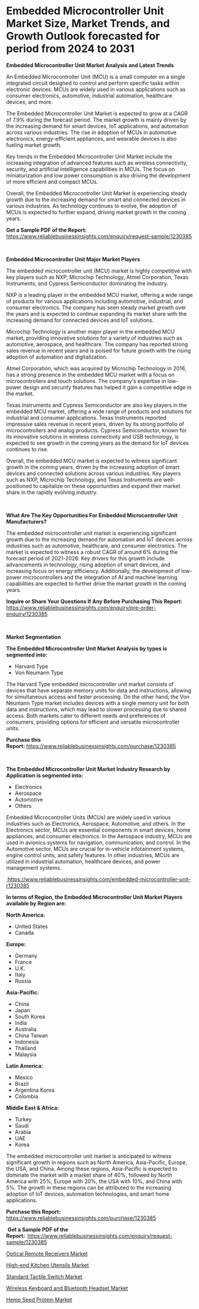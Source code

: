 <p><h1>Embedded Microcontroller Unit Market Size, Market Trends, and Growth Outlook forecasted for period from 2024 to 2031</h1></p><p><strong>Embedded Microcontroller Unit Market Analysis and Latest Trends</strong></p>
<p><p>An Embedded Microcontroller Unit (MCU) is a small computer on a single integrated circuit designed to control and perform specific tasks within electronic devices. MCUs are widely used in various applications such as consumer electronics, automotive, industrial automation, healthcare devices, and more.</p><p>The Embedded Microcontroller Unit Market is expected to grow at a CAGR of 7.9% during the forecast period. The market growth is mainly driven by the increasing demand for smart devices, IoT applications, and automation across various industries. The rise in adoption of MCUs in automotive electronics, energy-efficient appliances, and wearable devices is also fueling market growth.</p><p>Key trends in the Embedded Microcontroller Unit Market include the increasing integration of advanced features such as wireless connectivity, security, and artificial intelligence capabilities in MCUs. The focus on miniaturization and low power consumption is also driving the development of more efficient and compact MCUs.</p><p>Overall, the Embedded Microcontroller Unit Market is experiencing steady growth due to the increasing demand for smart and connected devices in various industries. As technology continues to evolve, the adoption of MCUs is expected to further expand, driving market growth in the coming years.</p></p>
<p><strong>Get a Sample PDF of the Report:&nbsp;</strong> <a href="https://www.reliablebusinessinsights.com/enquiry/request-sample/1230385">https://www.reliablebusinessinsights.com/enquiry/request-sample/1230385</a></p>
<p>&nbsp;</p>
<p><strong>Embedded Microcontroller Unit Major Market Players</strong></p>
<p><p>The embedded microcontroller unit (MCU) market is highly competitive with key players such as NXP, Microchip Technology, Atmel Corporation, Texas Instruments, and Cypress Semiconductor dominating the industry. </p><p>NXP is a leading player in the embedded MCU market, offering a wide range of products for various applications including automotive, industrial, and consumer electronics. The company has seen steady market growth over the years and is expected to continue expanding its market share with the increasing demand for connected devices and IoT solutions.</p><p>Microchip Technology is another major player in the embedded MCU market, providing innovative solutions for a variety of industries such as automotive, aerospace, and healthcare. The company has reported strong sales revenue in recent years and is poised for future growth with the rising adoption of automation and digitalization.</p><p>Atmel Corporation, which was acquired by Microchip Technology in 2016, has a strong presence in the embedded MCU market with a focus on microcontrollers and touch solutions. The company's expertise in low-power design and security features has helped it gain a competitive edge in the market.</p><p>Texas Instruments and Cypress Semiconductor are also key players in the embedded MCU market, offering a wide range of products and solutions for industrial and consumer applications. Texas Instruments reported impressive sales revenue in recent years, driven by its strong portfolio of microcontrollers and analog products. Cypress Semiconductor, known for its innovative solutions in wireless connectivity and USB technology, is expected to see growth in the coming years as the demand for IoT devices continues to rise.</p><p>Overall, the embedded MCU market is expected to witness significant growth in the coming years, driven by the increasing adoption of smart devices and connected solutions across various industries. Key players such as NXP, Microchip Technology, and Texas Instruments are well-positioned to capitalize on these opportunities and expand their market share in the rapidly evolving industry.</p></p>
<p>&nbsp;</p>
<p><strong>What Are The Key Opportunities For Embedded Microcontroller Unit Manufacturers?</strong></p>
<p><p>The embedded microcontroller unit market is experiencing significant growth due to the increasing demand for automation and IoT devices across industries such as automotive, healthcare, and consumer electronics. The market is expected to witness a robust CAGR of around 6% during the forecast period of 2021-2026. Key drivers for this growth include advancements in technology, rising adoption of smart devices, and increasing focus on energy efficiency. Additionally, the development of low-power microcontrollers and the integration of AI and machine learning capabilities are expected to further drive the market growth in the coming years.</p></p>
<p><strong>Inquire or Share Your Questions If Any Before Purchasing This Report:</strong> <a href="https://www.reliablebusinessinsights.com/enquiry/pre-order-enquiry/1230385">https://www.reliablebusinessinsights.com/enquiry/pre-order-enquiry/1230385</a></p>
<p>&nbsp;</p>
<p><strong>Market Segmentation</strong></p>
<p><strong>The Embedded Microcontroller Unit Market Analysis by types is segmented into:</strong></p>
<p><ul><li>Harvard Type</li><li>Von Neumann Type</li></ul></p>
<p><p>The Harvard Type embedded microcontroller unit market consists of devices that have separate memory units for data and instructions, allowing for simultaneous access and faster processing. On the other hand, the Von Neumann Type market includes devices with a single memory unit for both data and instructions, which may lead to slower processing due to shared access. Both markets cater to different needs and preferences of consumers, providing options for efficient and versatile microcontroller units.</p></p>
<p><strong>Purchase this Report:&nbsp;</strong><a href="https://www.reliablebusinessinsights.com/purchase/1230385">https://www.reliablebusinessinsights.com/purchase/1230385</a></p>
<p>&nbsp;</p>
<p><strong>The Embedded Microcontroller Unit Market Industry Research by Application is segmented into:</strong></p>
<p><ul><li>Electronics</li><li>Aerospace</li><li>Automotive</li><li>Others</li></ul></p>
<p><p>Embedded Microcontroller Units (MCUs) are widely used in various industries such as Electronics, Aerospace, Automotive, and others. In the Electronics sector, MCUs are essential components in smart devices, home appliances, and consumer electronics. In the Aerospace industry, MCUs are used in avionics systems for navigation, communication, and control. In the Automotive sector, MCUs are crucial for in-vehicle infotainment systems, engine control units, and safety features. In other industries, MCUs are utilized in industrial automation, healthcare devices, and power management systems.</p></p>
<p><a href="https://www.reliablebusinessinsights.com/embedded-microcontroller-unit-r1230385">&nbsp;https://www.reliablebusinessinsights.com/embedded-microcontroller-unit-r1230385</a></p>
<p><strong>In terms of Region, the Embedded Microcontroller Unit Market Players available by Region are:</strong></p>
<p>
    <p> <strong> North America: </strong>
        <ul>
            <li>United States</li>
            <li>Canada</li>
        </ul>
        </p> 
    <p> <strong> Europe: </strong>
        <ul>
            <li>Germany</li>
            <li>France</li>
            <li>U.K.</li>
            <li>Italy</li>
            <li>Russia</li>
        </ul>
        </p> 
    <p> <strong> Asia-Pacific: </strong>
        <ul>
            <li>China</li>
            <li>Japan</li>
            <li>South Korea</li>
            <li>India</li>
            <li>Australia</li>
            <li>China Taiwan</li>
            <li>Indonesia</li>
            <li>Thailand</li>
            <li>Malaysia</li>
        </ul>
        </p> 
    <p> <strong> Latin America: </strong>
        <ul>
            <li>Mexico</li>
            <li>Brazil</li>
            <li>Argentina Korea</li>
            <li>Colombia</li>
        </ul>
        </p> 
    <p> <strong> Middle East & Africa: </strong>
        <ul>
            <li>Turkey</li>
            <li>Saudi</li>
            <li>Arabia</li>
            <li>UAE</li>
            <li>Korea</li>
        </ul>
    </p>
    </p>
<p><p>The embedded microcontroller unit market is anticipated to witness significant growth in regions such as North America, Asia-Pacific, Europe, the USA, and China. Among these regions, Asia-Pacific is expected to dominate the market with a market share of 40%, followed by North America with 25%, Europe with 20%, the USA with 10%, and China with 5%. The growth in these regions can be attributed to the increasing adoption of IoT devices, automation technologies, and smart home applications.</p></p>
<p><strong>Purchase this Report: </strong><a href="https://www.reliablebusinessinsights.com/purchase/1230385">https://www.reliablebusinessinsights.com/purchase/1230385</a></p>
<p>&nbsp;<strong>Get a Sample PDF of the Report:&nbsp;&nbsp;</strong><a href="https://www.reliablebusinessinsights.com/enquiry/request-sample/1230385">https://www.reliablebusinessinsights.com/enquiry/request-sample/1230385</a></p>
<p><strong></strong></p>
<p><p><a href="https://medium.com/@brendamoreno1988/optical-remote-receivers-market-size-share-trends-analysis-report-by-product-active-receiving-5f2cbaa2f203">Optical Remote Receivers Market</a></p><p><a href="https://github.com/AKSHATREPORTPRIME/Market-Research-Report-List-5/blob/main/high-end-kitchen-utensils-market.md">High-end Kitchen Utensils Market</a></p><p><a href="https://medium.com/@ruth.gibson8095/standard-tactile-switch-market-report-by-product-type-surface-mounting-throgh-hole-mounting-end-e6c60791077c">Standard Tactile Switch Market</a></p><p><a href="https://github.com/indrystar/Market-Research-Report-List-4/blob/main/wireless-keyboard-and-bluetooth-headset-market.md">Wireless Keyboard and Bluetooth Headset Market</a></p><p><a href="https://issuu.com/reportprime-2/docs/hemp-seed-protein-market-size-2030.pptx">Hemp Seed Protein Market</a></p></p>